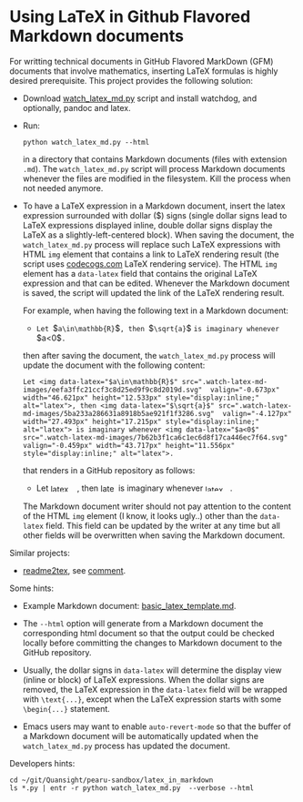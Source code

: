 <!--watch-latex-md

This document is processed by watch_latex_md.py program, see

  https://github.com/Quansight/pearu-sandbox/latex_in_markdown/

You can edit this document as you wish. You can also edit the LaTeX
data in img elements but note:

  1. to automatically update the LaTeX rendering in img element, edit
     the file under the supervision of watch_latex_md.py

  2. don't change the beginning (`<img latex-data="...`) and the end
     (`...alt="latex">`) parts of the img element as these are used by
     the watch_latex_md.py script.
-->


# Using LaTeX in Github Flavored Markdown documents

For writting technical documents in GitHub Flavored MarkDown (GFM)
documents that involve mathematics, inserting LaTeX formulas is highly
desired prerequisite. This project provides the following solution:

- Download [watch_latex_md.py](watch_latex_md.py) script and install
  watchdog, and optionally, pandoc and latex.
  
- Run:
  ```
  python watch_latex_md.py --html
  ```
  
  in a directory that contains Markdown documents (files with
  extension `.md`). The `watch_latex_md.py` script will process
  Markdown documents whenever the files are modified in the
  filesystem. Kill the process when not needed anymore.

- To have a LaTeX expression in a Markdown document, insert the latex
  expression surrounded with dollar (&#0036;) signs (single dollar signs
  lead to LaTeX expressions displayed inline, double dollar signs
  display the LaTeX as a slightly-left-centered block). When saving the
  document, the `watch_latex_md.py` process will replace such LaTeX
  expressions with HTML `img` element that contains a link to LaTeX
  rendering result (the script uses [codecogs.com](codecogs.com) LaTeX
  rendering service). The HTML `img` element has a `data-latex` field
  that contains the original LaTeX expression and that can be
  edited. Whenever the Markdown document is saved, the script will
  updated the link of the LaTeX rendering result.

  For example, when having the following text in a Markdown document:

  - `Let `&#0036;`a\in\mathbb{R}`&#0036;`, then `&#0036;`\sqrt{a}`&#0036; `is imaginary whenever` &#0036;a<0&#0036;`.` 

  then after saving the document, the `watch_latex_md.py` process will
  update the document with the following content:
  ```
  Let <img data-latex="$a\in\mathbb{R}$" src=".watch-latex-md-images/eefa3ffc21ccf3c8d25ed9f9c8d2019d.svg"  valign="-0.673px" width="46.621px" height="12.533px" style="display:inline;" alt="latex">, then <img data-latex="$\sqrt{a}$" src=".watch-latex-md-images/5ba233a286631a8918b5ae921f1f3286.svg"  valign="-4.127px" width="27.493px" height="17.215px" style="display:inline;" alt="latex"> is imaginary whenever <img data-latex="$a<0$" src=".watch-latex-md-images/7b62b3f1ca6c1ec6d8f17ca446ec7f64.svg"  valign="-0.459px" width="43.717px" height="11.556px" style="display:inline;" alt="latex">. 
  ```
  that renders in a GitHub repository as follows:

  - Let <img data-latex="$a\in\mathbb{R}$" src=".watch-latex-md-images/eefa3ffc21ccf3c8d25ed9f9c8d2019d.svg"  valign="-0.673px" width="46.621px" height="12.533px" style="display:inline;" alt="latex">, then <img data-latex="$\sqrt{a}$" src=".watch-latex-md-images/5ba233a286631a8918b5ae921f1f3286.svg"  valign="-4.127px" width="27.493px" height="17.215px" style="display:inline;" alt="latex"> is imaginary whenever <img data-latex="$a<0$" src=".watch-latex-md-images/7b62b3f1ca6c1ec6d8f17ca446ec7f64.svg"  valign="-0.459px" width="43.717px" height="11.556px" style="display:inline;" alt="latex">. 

  The Markdown document writer should not pay attention to the content
  of the HTML `img` element (I know, it looks ugly..) other than the
  `data-latex` field. This field can be updated by the writer at any
  time but all other fields will be overwritten when saving the
  Markdown document.

Similar projects:

- [readme2tex](https://github.com/leegao/readme2tex), see [comment](https://github.com/Quansight/pearu-sandbox/pull/16#issuecomment-639463851).

Some hints:

- Example Markdown document: [basic_latex_template.md](basic_latex_template.md).

- The `--html` option will generate from a Markdown document the
  corresponding html document so that the output could be checked
  locally before committing the changes to Markdown document to the
  GitHub repository.

- Usually, the dollar signs in `data-latex` will determine the display
  view (inline or block) of LaTeX expressions. When the dollar signs
  are removed, the LaTeX expression in the `data-latex` field will be
  wrapped with `\text{...}`, except when the LaTeX expression starts
  with some `\begin{...}` statement.

- Emacs users may want to enable `auto-revert-mode` so that the buffer
  of a Markdown document will be automatically updated when the
  `watch_latex_md.py` process has updated the document.

Developers hints:
```
cd ~/git/Quansight/pearu-sandbox/latex_in_markdown
ls *.py | entr -r python watch_latex_md.py  --verbose --html
```
